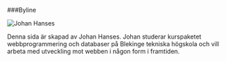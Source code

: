 ###Byline
<div class="byline">
    <img src="img/johan.jpg" alt="Johan Hanses"/>
    <p class="byline-text">
    Denna sida är skapad av Johan Hanses. Johan studerar kurspaketet webbprogrammering och databaser på Blekinge tekniska högskola och vill arbeta med utveckling mot webben i någon form i framtiden.
    </p>
</div>

